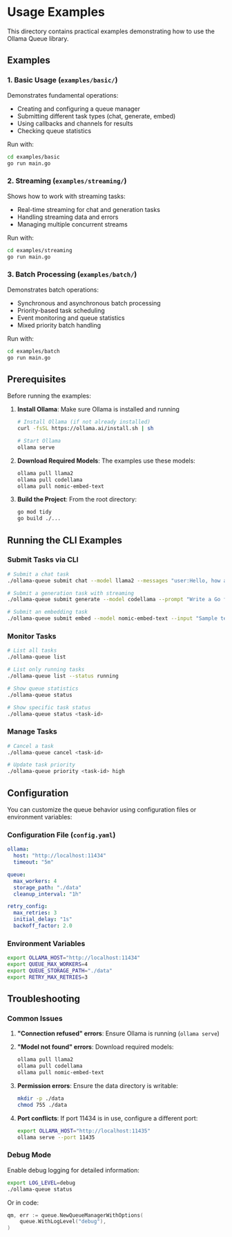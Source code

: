 # Usage Examples

This directory contains practical examples demonstrating how to use the Ollama Queue library.

## Examples

### 1. Basic Usage (`examples/basic/`)
Demonstrates fundamental operations:
- Creating and configuring a queue manager
- Submitting different task types (chat, generate, embed)
- Using callbacks and channels for results
- Checking queue statistics

Run with:
```bash
cd examples/basic
go run main.go
```

### 2. Streaming (`examples/streaming/`)
Shows how to work with streaming tasks:
- Real-time streaming for chat and generation tasks
- Handling streaming data and errors
- Managing multiple concurrent streams

Run with:
```bash
cd examples/streaming
go run main.go
```

### 3. Batch Processing (`examples/batch/`)
Demonstrates batch operations:
- Synchronous and asynchronous batch processing
- Priority-based task scheduling
- Event monitoring and queue statistics
- Mixed priority batch handling

Run with:
```bash
cd examples/batch
go run main.go
```

## Prerequisites

Before running the examples:

1. **Install Ollama**: Make sure Ollama is installed and running
   ```bash
   # Install Ollama (if not already installed)
   curl -fsSL https://ollama.ai/install.sh | sh
   
   # Start Ollama
   ollama serve
   ```

2. **Download Required Models**: The examples use these models:
   ```bash
   ollama pull llama2
   ollama pull codellama
   ollama pull nomic-embed-text
   ```

3. **Build the Project**: From the root directory:
   ```bash
   go mod tidy
   go build ./...
   ```

## Running the CLI Examples

### Submit Tasks via CLI

```bash
# Submit a chat task
./ollama-queue submit chat --model llama2 --messages "user:Hello, how are you?" --priority high

# Submit a generation task with streaming
./ollama-queue submit generate --model codellama --prompt "Write a Go function" --stream

# Submit an embedding task
./ollama-queue submit embed --model nomic-embed-text --input "Sample text to embed"
```

### Monitor Tasks

```bash
# List all tasks
./ollama-queue list

# List only running tasks
./ollama-queue list --status running

# Show queue statistics
./ollama-queue status

# Show specific task status
./ollama-queue status <task-id>
```

### Manage Tasks

```bash
# Cancel a task
./ollama-queue cancel <task-id>

# Update task priority
./ollama-queue priority <task-id> high
```

## Configuration

You can customize the queue behavior using configuration files or environment variables:

### Configuration File (`config.yaml`)
```yaml
ollama:
  host: "http://localhost:11434"
  timeout: "5m"

queue:
  max_workers: 4
  storage_path: "./data"
  cleanup_interval: "1h"

retry_config:
  max_retries: 3
  initial_delay: "1s"
  backoff_factor: 2.0
```

### Environment Variables
```bash
export OLLAMA_HOST="http://localhost:11434"
export QUEUE_MAX_WORKERS=4
export QUEUE_STORAGE_PATH="./data"
export RETRY_MAX_RETRIES=3
```

## Troubleshooting

### Common Issues

1. **"Connection refused" errors**: Ensure Ollama is running (`ollama serve`)

2. **"Model not found" errors**: Download required models:
   ```bash
   ollama pull llama2
   ollama pull codellama
   ollama pull nomic-embed-text
   ```

3. **Permission errors**: Ensure the data directory is writable:
   ```bash
   mkdir -p ./data
   chmod 755 ./data
   ```

4. **Port conflicts**: If port 11434 is in use, configure a different port:
   ```bash
   export OLLAMA_HOST="http://localhost:11435"
   ollama serve --port 11435
   ```

### Debug Mode

Enable debug logging for detailed information:
```bash
export LOG_LEVEL=debug
./ollama-queue status
```

Or in code:
```go
qm, err := queue.NewQueueManagerWithOptions(
    queue.WithLogLevel("debug"),
)
```